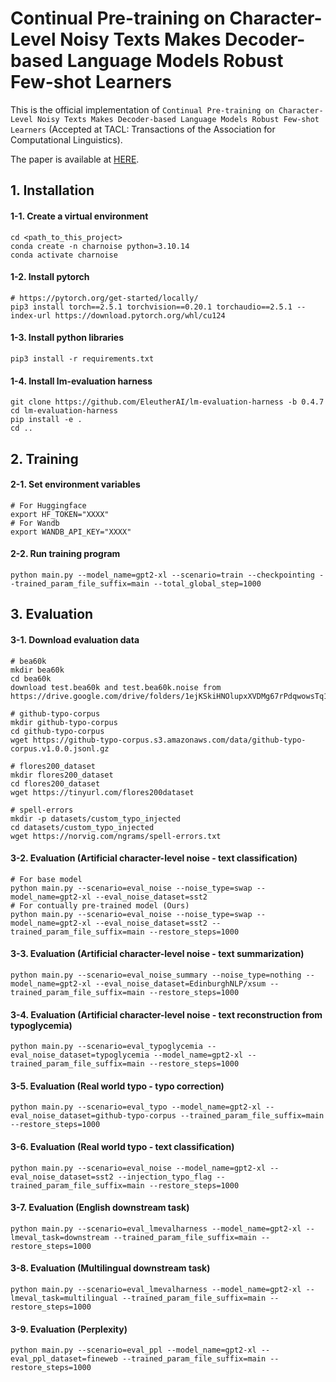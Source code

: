 # Continual Pre-training on Character-Level Noisy Texts Makes Decoder-based Language Models Robust Few-shot Learners

This is the official implementation of `Continual Pre-training on Character-Level Noisy Texts Makes Decoder-based Language Models Robust Few-shot Learners` (Accepted at TACL: Transactions of the Association for Computational Linguistics).

The paper is available at [HERE](https://direct.mit.edu/tacl/article/doi/10.1162/TACL.a.21/132119/Continual-Pre-training-on-Character-level-Noisy).

## 1. Installation

#### 1-1. Create a virtual environment
```
cd <path_to_this_project>
conda create -n charnoise python=3.10.14
conda activate charnoise
```

#### 1-2. Install pytorch
```
# https://pytorch.org/get-started/locally/
pip3 install torch==2.5.1 torchvision==0.20.1 torchaudio==2.5.1 --index-url https://download.pytorch.org/whl/cu124
```

#### 1-3. Install python libraries
```
pip3 install -r requirements.txt
```

#### 1-4. Install lm-evaluation harness
```
git clone https://github.com/EleutherAI/lm-evaluation-harness -b 0.4.7
cd lm-evaluation-harness
pip install -e .
cd ..
```

## 2. Training

#### 2-1. Set environment variables
```
# For Huggingface
export HF_TOKEN="XXXX"
# For Wandb
export WANDB_API_KEY="XXXX"
```

#### 2-2. Run training program
```
python main.py --model_name=gpt2-xl --scenario=train --checkpointing --trained_param_file_suffix=main --total_global_step=1000
```

## 3. Evaluation

#### 3-1. Download evaluation data

```
# bea60k
mkdir bea60k
cd bea60k
download test.bea60k and test.bea60k.noise from https://drive.google.com/drive/folders/1ejKSkiHNOlupxXVDMg67rPdqwowsTq1i

# github-typo-corpus
mkdir github-typo-corpus
cd github-typo-corpus
wget https://github-typo-corpus.s3.amazonaws.com/data/github-typo-corpus.v1.0.0.jsonl.gz

# flores200_dataset
mkdir flores200_dataset
cd flores200_dataset
wget https://tinyurl.com/flores200dataset

# spell-errors
mkdir -p datasets/custom_typo_injected
cd datasets/custom_typo_injected
wget https://norvig.com/ngrams/spell-errors.txt
```

#### 3-2. Evaluation (Artificial character-level noise - text classification)
```
# For base model
python main.py --scenario=eval_noise --noise_type=swap --model_name=gpt2-xl --eval_noise_dataset=sst2
# For contually pre-trained model (Ours)
python main.py --scenario=eval_noise --noise_type=swap --model_name=gpt2-xl --eval_noise_dataset=sst2 --trained_param_file_suffix=main --restore_steps=1000
```

#### 3-3. Evaluation (Artificial character-level noise - text summarization)
```
python main.py --scenario=eval_noise_summary --noise_type=nothing --model_name=gpt2-xl --eval_noise_dataset=EdinburghNLP/xsum --trained_param_file_suffix=main --restore_steps=1000
```

#### 3-4. Evaluation (Artificial character-level noise - text reconstruction from typoglycemia)
```
python main.py --scenario=eval_typoglycemia --eval_noise_dataset=typoglycemia --model_name=gpt2-xl --trained_param_file_suffix=main --restore_steps=1000
```

#### 3-5. Evaluation (Real world typo - typo correction)
```
python main.py --scenario=eval_typo --model_name=gpt2-xl --eval_noise_dataset=github-typo-corpus --trained_param_file_suffix=main --restore_steps=1000
```

#### 3-6. Evaluation (Real world typo - text classification)
```
python main.py --scenario=eval_noise --model_name=gpt2-xl --eval_noise_dataset=sst2 --injection_typo_flag --trained_param_file_suffix=main --restore_steps=1000
```

#### 3-7. Evaluation (English downstream task)
```
python main.py --scenario=eval_lmevalharness --model_name=gpt2-xl --lmeval_task=downstream --trained_param_file_suffix=main --restore_steps=1000
```

#### 3-8. Evaluation (Multilingual downstream task)
```
python main.py --scenario=eval_lmevalharness --model_name=gpt2-xl --lmeval_task=multilingual --trained_param_file_suffix=main --restore_steps=1000
```

#### 3-9. Evaluation (Perplexity)
```
python main.py --scenario=eval_ppl --model_name=gpt2-xl --eval_ppl_dataset=fineweb --trained_param_file_suffix=main --restore_steps=1000
```
